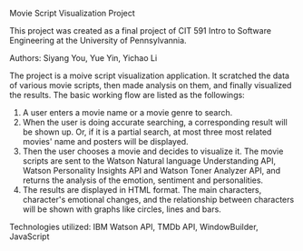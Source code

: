 Movie Script Visualization Project

This project was created as a final project of CIT 591 Intro to Software Engineering at the University of Pennsylvannia.

Authors: Siyang You, Yue Yin, Yichao Li

The project is a moive script visualization application. It scratched the data of various movie scripts, then made analysis on them, and finally visualized the results. The basic working flow are listed as the followings:

1. A user enters a movie name or a movie genre to search.
2. When the user is doing accurate searching, a corresponding result will be shown up. Or, if it is a partial search, at most three most related movies' name and posters will be displayed.
3. Then the user chooses a movie and decides to visualize it. The movie scripts are sent to the Watson Natural language Understanding API, Watson Personality Insights API and Watson Toner Analyzer API, and returns the analysis of the emotion, sentiment and personalities.
4. The results are displayed in HTML format. The main characters, character's emotional changes, and the relationship between characters will be shown with graphs like circles, lines and bars.

Technologies utilized: IBM Watson API, TMDb API, WindowBuilder, JavaScript
